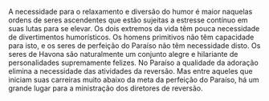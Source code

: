 ﻿A necessidade para o relaxamento e diversão do humor é maior naquelas ordens de seres ascendentes que estão sujeitas a estresse contínuo em suas lutas para se elevar. Os dois extremos da vida têm pouca necessidade de divertimentos humorísticos. Os homens primitivos não têm capacidade para isto, e os seres de perfeição do Paraíso não têm  necessidade disto. Os seres de Havona são naturalmente um conjunto alegre e hilariante de personalidades supremamente felizes. No Paraíso a qualidade da adoração elimina a necessidade das atividades da reversão. Mas entre aqueles que iniciam suas carreiras muito abaixo da meta da perfeição do Paraíso, há um grande lugar para a ministração dos diretores de reversão.